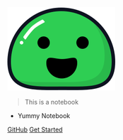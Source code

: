 ![logo](images/doc_icon.svg)

> This is a notebook

- Yummy Notebook

[GitHub](https://github.com/shenxingchao)
[Get Started](/README)